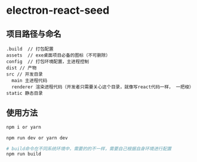 <!--
 * @Author: penglei
 * @Date: 2022-05-25 20:47:23
 * @LastEditors: penglei
 * @LastEditTime: 2022-05-26 19:50:45
 * @Description: 
-->

# electron-react-seed

## 项目路径与命名

```
.build  // 打包配置
assets  // exe桌面项目必备的图标（不可删除）
config  // 打包环境配置，主进程控制
dist // 产物
src // 开发目录
  main 主进程代码
  renderer 渲染进程代码（开发者只需要关心这个目录，就像写react代码一样， 一把梭）
static 静态目录
```

##  使用方法

``` bash
npm i or yarn

npm run dev or yarn dev

# build命令在不同系统环境中，需要的的不一样，需要自己根据自身环境进行配置
npm run build
